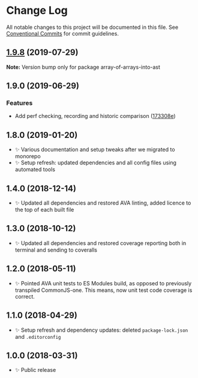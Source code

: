 # Change Log

All notable changes to this project will be documented in this file.
See [Conventional Commits](https://conventionalcommits.org) for commit guidelines.

## [1.9.8](https://gitlab.com/codsen/codsen/compare/array-of-arrays-into-ast@1.9.7...array-of-arrays-into-ast@1.9.8) (2019-07-29)

**Note:** Version bump only for package array-of-arrays-into-ast





## 1.9.0 (2019-06-29)

### Features

- Add perf checking, recording and historic comparison ([173308e](https://gitlab.com/codsen/codsen/commit/173308e))

## 1.8.0 (2019-01-20)

- ✨ Various documentation and setup tweaks after we migrated to monorepo
- ✨ Setup refresh: updated dependencies and all config files using automated tools

## 1.4.0 (2018-12-14)

- ✨ Updated all dependencies and restored AVA linting, added licence to the top of each built file

## 1.3.0 (2018-10-12)

- ✨ Updated all dependencies and restored coverage reporting both in terminal and sending to coveralls

## 1.2.0 (2018-05-11)

- ✨ Pointed AVA unit tests to ES Modules build, as opposed to previously transpiled CommonJS-one. This means, now unit test code coverage is correct.

## 1.1.0 (2018-04-29)

- ✨ Setup refresh and dependency updates: deleted `package-lock.json` and `.editorconfig`

## 1.0.0 (2018-03-31)

- ✨ Public release

